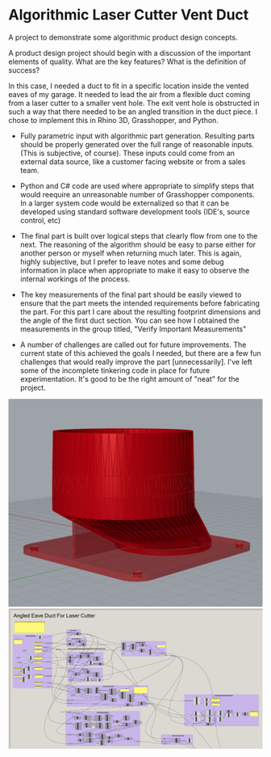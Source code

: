 # Algorithmic Laser Cutter Vent Duct

A project to demonstrate some algorithmic product design concepts.

A product design project should begin with a discussion of the important elements of quality. What are the key features? What is the definition of success?

In this case, I needed a duct to fit in a specific location inside the vented eaves of my garage. It needed to lead the air from a flexible duct coming from a laser cutter to a smaller vent hole. The exit vent hole is obstructed in such a way that there needed to be an angled transition in the duct piece. I chose to implement this in Rhino 3D, Grasshopper, and Python.

- Fully parametric input with algorithmic part generation. Resulting parts should be properly generated over the full range of reasonable inputs. (This is subjective, of course). These inputs could come from an external data source, like a customer facing website or from a sales team.

- Python and C# code are used where appropriate to simplify steps that would reequire an unreasonable number of Grasshopper components. In a larger system code would be externalized so that it can be developed using standard software development tools (IDE's, source control, etc)

- The final part is built over logical steps that clearly flow from one to the next. The reasoning of the algorithm should be easy to parse either for another person or myself when returning much later. This is again, highly subjective, but I prefer to leave notes and some debug information in place when appropriate to make it easy to observe the internal workings of the process.

- The key measurements of the final part should be easily viewed to ensure that the part meets the intended requirements before fabricating the part. For this part I care about the resulting footprint dimensions and the angle of the first duct section. You can see how I obtained the measurements in the group titled, "Verify Important Measurements"

- A number of challenges are called out for future improvements. The current state of this achieved the goals I needed, but there are a few fun challenges that would really improve the part [unnecessarily]. I've left some of the incomplete tinkering code in place for future experimentation. It's good to be the right amount of "neat" for the project.

<img src="./vent_rhino_view.png" />
<img src="./vent_gh_view.png" />
